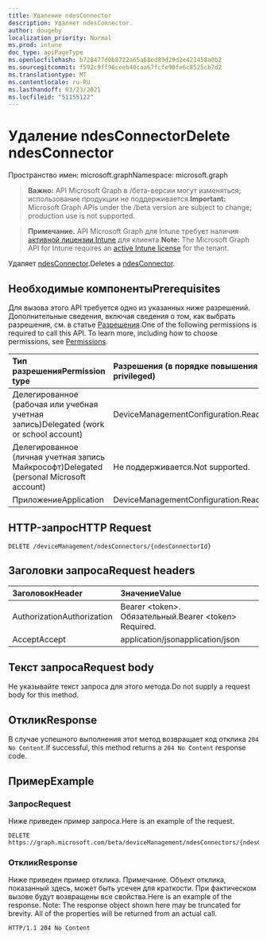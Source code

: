 ```yaml
---
title: Удаление ndesConnector
description: Удаляет ndesConnector.
author: dougeby
localization_priority: Normal
ms.prod: intune
doc_type: apiPageType
ms.openlocfilehash: b728477d0b8722a65a68ed89d29d2e421458a0b2
ms.sourcegitcommit: f592c9ff96ceeb40caa67fcfe90fe6c8525cb7d2
ms.translationtype: MT
ms.contentlocale: ru-RU
ms.lasthandoff: 03/23/2021
ms.locfileid: "51155122"
---
```

# <a name="delete-ndesconnector"></a><span data-ttu-id="7ba03-103">Удаление ndesConnector</span><span class="sxs-lookup"><span data-stu-id="7ba03-103">Delete ndesConnector</span></span>

<span data-ttu-id="7ba03-104">Пространство имен: microsoft.graph</span><span class="sxs-lookup"><span data-stu-id="7ba03-104">Namespace: microsoft.graph</span></span>

> <span data-ttu-id="7ba03-105">**Важно:** API Microsoft Graph в /бета-версии могут изменяться; использование продукции не поддерживается.</span><span class="sxs-lookup"><span data-stu-id="7ba03-105">**Important:** Microsoft Graph APIs under the /beta version are subject to change; production use is not supported.</span></span>

> <span data-ttu-id="7ba03-106">**Примечание.** API Microsoft Graph для Intune требует наличия [активной лицензии Intune](https://go.microsoft.com/fwlink/?linkid=839381) для клиента.</span><span class="sxs-lookup"><span data-stu-id="7ba03-106">**Note:** The Microsoft Graph API for Intune requires an [active Intune license](https://go.microsoft.com/fwlink/?linkid=839381) for the tenant.</span></span>

<span data-ttu-id="7ba03-107">Удаляет [ndesConnector](../resources/intune-deviceconfig-ndesconnector.md).</span><span class="sxs-lookup"><span data-stu-id="7ba03-107">Deletes a [ndesConnector](../resources/intune-deviceconfig-ndesconnector.md).</span></span>

## <a name="prerequisites"></a><span data-ttu-id="7ba03-108">Необходимые компоненты</span><span class="sxs-lookup"><span data-stu-id="7ba03-108">Prerequisites</span></span>
<span data-ttu-id="7ba03-p101">Для вызова этого API требуется одно из указанных ниже разрешений. Дополнительные сведения, включая сведения о том, как выбрать разрешения, см. в статье [Разрешения](/graph/permissions-reference).</span><span class="sxs-lookup"><span data-stu-id="7ba03-p101">One of the following permissions is required to call this API. To learn more, including how to choose permissions, see [Permissions](/graph/permissions-reference).</span></span>

|<span data-ttu-id="7ba03-111">Тип разрешения</span><span class="sxs-lookup"><span data-stu-id="7ba03-111">Permission type</span></span>|<span data-ttu-id="7ba03-112">Разрешения (в порядке повышения привилегий)</span><span class="sxs-lookup"><span data-stu-id="7ba03-112">Permissions (from least to most privileged)</span></span>|
|:---|:---|
|<span data-ttu-id="7ba03-113">Делегированное (рабочая или учебная учетная запись)</span><span class="sxs-lookup"><span data-stu-id="7ba03-113">Delegated (work or school account)</span></span>|<span data-ttu-id="7ba03-114">DeviceManagementConfiguration.ReadWrite.All</span><span class="sxs-lookup"><span data-stu-id="7ba03-114">DeviceManagementConfiguration.ReadWrite.All</span></span>|
|<span data-ttu-id="7ba03-115">Делегированное (личная учетная запись Майкрософт)</span><span class="sxs-lookup"><span data-stu-id="7ba03-115">Delegated (personal Microsoft account)</span></span>|<span data-ttu-id="7ba03-116">Не поддерживается.</span><span class="sxs-lookup"><span data-stu-id="7ba03-116">Not supported.</span></span>|
|<span data-ttu-id="7ba03-117">Приложение</span><span class="sxs-lookup"><span data-stu-id="7ba03-117">Application</span></span>|<span data-ttu-id="7ba03-118">DeviceManagementConfiguration.ReadWrite.All</span><span class="sxs-lookup"><span data-stu-id="7ba03-118">DeviceManagementConfiguration.ReadWrite.All</span></span>|

## <a name="http-request"></a><span data-ttu-id="7ba03-119">HTTP-запрос</span><span class="sxs-lookup"><span data-stu-id="7ba03-119">HTTP Request</span></span>
<!-- {
  "blockType": "ignored"
}
-->
``` http
DELETE /deviceManagement/ndesConnectors/{ndesConnectorId}
```

## <a name="request-headers"></a><span data-ttu-id="7ba03-120">Заголовки запроса</span><span class="sxs-lookup"><span data-stu-id="7ba03-120">Request headers</span></span>
|<span data-ttu-id="7ba03-121">Заголовок</span><span class="sxs-lookup"><span data-stu-id="7ba03-121">Header</span></span>|<span data-ttu-id="7ba03-122">Значение</span><span class="sxs-lookup"><span data-stu-id="7ba03-122">Value</span></span>|
|:---|:---|
|<span data-ttu-id="7ba03-123">Authorization</span><span class="sxs-lookup"><span data-stu-id="7ba03-123">Authorization</span></span>|<span data-ttu-id="7ba03-124">Bearer &lt;token&gt;. Обязательный.</span><span class="sxs-lookup"><span data-stu-id="7ba03-124">Bearer &lt;token&gt; Required.</span></span>|
|<span data-ttu-id="7ba03-125">Accept</span><span class="sxs-lookup"><span data-stu-id="7ba03-125">Accept</span></span>|<span data-ttu-id="7ba03-126">application/json</span><span class="sxs-lookup"><span data-stu-id="7ba03-126">application/json</span></span>|

## <a name="request-body"></a><span data-ttu-id="7ba03-127">Текст запроса</span><span class="sxs-lookup"><span data-stu-id="7ba03-127">Request body</span></span>
<span data-ttu-id="7ba03-128">Не указывайте текст запроса для этого метода.</span><span class="sxs-lookup"><span data-stu-id="7ba03-128">Do not supply a request body for this method.</span></span>

## <a name="response"></a><span data-ttu-id="7ba03-129">Отклик</span><span class="sxs-lookup"><span data-stu-id="7ba03-129">Response</span></span>
<span data-ttu-id="7ba03-130">В случае успешного выполнения этот метод возвращает код отклика `204 No Content`.</span><span class="sxs-lookup"><span data-stu-id="7ba03-130">If successful, this method returns a `204 No Content` response code.</span></span>

## <a name="example"></a><span data-ttu-id="7ba03-131">Пример</span><span class="sxs-lookup"><span data-stu-id="7ba03-131">Example</span></span>

### <a name="request"></a><span data-ttu-id="7ba03-132">Запрос</span><span class="sxs-lookup"><span data-stu-id="7ba03-132">Request</span></span>
<span data-ttu-id="7ba03-133">Ниже приведен пример запроса.</span><span class="sxs-lookup"><span data-stu-id="7ba03-133">Here is an example of the request.</span></span>
``` http
DELETE https://graph.microsoft.com/beta/deviceManagement/ndesConnectors/{ndesConnectorId}
```

### <a name="response"></a><span data-ttu-id="7ba03-134">Отклик</span><span class="sxs-lookup"><span data-stu-id="7ba03-134">Response</span></span>
<span data-ttu-id="7ba03-p102">Ниже приведен пример отклика. Примечание. Объект отклика, показанный здесь, может быть усечен для краткости. При фактическом вызове будут возвращены все свойства.</span><span class="sxs-lookup"><span data-stu-id="7ba03-p102">Here is an example of the response. Note: The response object shown here may be truncated for brevity. All of the properties will be returned from an actual call.</span></span>
``` http
HTTP/1.1 204 No Content
```




